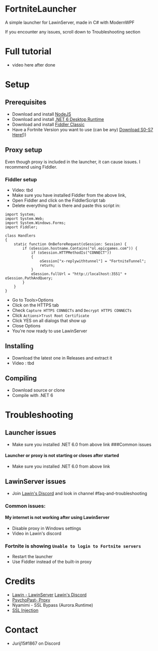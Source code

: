 # FortniteLauncher
A simple launcher for LawinServer, made in C# with ModernWPF

If you encounter any issues, scroll down to Troubleshooting section

# Full tutorial
- video here after done

# Setup
## Prerequisites
- Download and install [NodeJS](https://nodejs.org/en/download/)
- Download and install [.NET 6 Desktop Runtime](https://dotnet.microsoft.com/en-us/download/dotnet/6.0)
- Download and install [Fiddler Classic](https://www.telerik.com/download/fiddler)
- Have a Fortnite Version you want to use (can be any) [Download S0-S7 Here!](https://github.com/notsamicc/Fortnite-Builds)))
## Proxy setup
Even though proxy is included in the launcher, it can cause issues. I recommend using Fiddler.
### Fiddler setup
- Video: tbd
- Make sure you have installed Fiddler from the above link,
- Open Fiddler and click on the FiddlerScript tab
- Delete everything that is there and paste this script in:
```
import System;
import System.Web;
import System.Windows.Forms;
import Fiddler;

class Handlers
{ 
    static function OnBeforeRequest(oSession: Session) {
        if (oSession.hostname.Contains("ol.epicgames.com")) {
            if (oSession.HTTPMethodIs("CONNECT"))
            {
                oSession["x-replywithtunnel"] = "FortniteTunnel";
                return;
            }
            oSession.fullUrl = "http://localhost:3551" + oSession.PathAndQuery;
        }
    }
}
```
- Go to Tools>Options
- Click on the HTTPS tab
- Check `Capture HTTPS CONNECTs` and `Decrypt HTTPS CONNECTs`
- Click `Actions`>`Trust Root Certificate`
- Click YES on all dialogs that show up
- Close Options
- You're now ready to use LawinServer

## Installing
- Download the latest one in Releases and extract it
- Video : tbd

## Compiling
- Download source or clone
- Compile with .NET 6

# Troubleshooting
## Launcher issues
- Make sure you installed .NET 6.0 from above link
###Common issues
#### Launcher or proxy is not starting or closes after started
- Make sure you installed .NET 6.0 from above link


## LawinServer issues
- Join [Lawin's Discord](https://discord.gg/AtXKh4rZCt) and look in channel #faq-and-troubleshooting
### Common issues:
#### My internet is not working after using LawinServer
- Disable proxy in Windows settings
- Video in Lawin's discord
### Fortnite is showing `Unable to login to Fortnite servers`
- Restart the launcher
- Use Fiddler instead of the built-in proxy

# Credits
- [Lawin - LawinServer](https://github.com/Lawin0129/LawinServer) [Lawin's Discord](https://discord.gg/AtXKh4rZCt)
- [PsychoPast- Proxy](https://github.com/PsychoPast/LawinServer)
- Nyamimi - SSL Bypass (Aurora.Runtime)
- [SSL Injection](https://github.com/Londiuh/FortniteLauncher)

# Contact
- Jurij15#1867 on Discord
